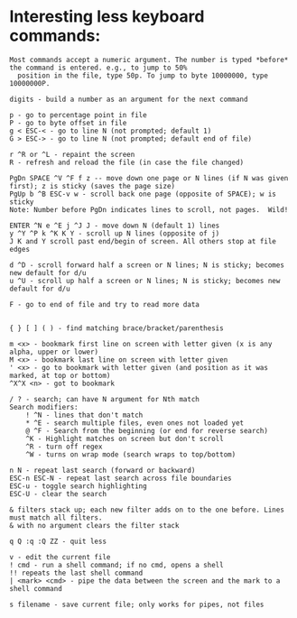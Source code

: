 # Interesting less keyboard commands:

    Most commands accept a numeric argument. The number is typed *before* the command is entered. e.g., to jump to 50%
      position in the file, type 50p. To jump to byte 10000000, type 10000000P.

    digits - build a number as an argument for the next command

    p - go to percentage point in file
    P - go to byte offset in file
    g < ESC-< - go to line N (not prompted; default 1)
    G > ESC-> - go to line N (not prompted; default end of file)

    r ^R or ^L - repaint the screen
    R - refresh and reload the file (in case the file changed)

    PgDn SPACE ^V ^F f z -- move down one page or N lines (if N was given first); z is sticky (saves the page size)
    PgUp b ^B ESC-v w - scroll back one page (opposite of SPACE); w is sticky
    Note: Number before PgDn indicates lines to scroll, not pages.  Wild!

    ENTER ^N e ^E j ^J J - move down N (default 1) lines
    y ^Y ^P k ^K K Y - scroll up N lines (opposite of j)
    J K and Y scroll past end/begin of screen. All others stop at file edges

    d ^D - scroll forward half a screen or N lines; N is sticky; becomes new default for d/u
    u ^U - scroll up half a screen or N lines; N is sticky; becomes new default for d/u

    F - go to end of file and try to read more data


    { } [ ] ( ) - find matching brace/bracket/parenthesis

    m <x> - bookmark first line on screen with letter given (x is any alpha, upper or lower)
    M <x> - bookmark last line on screen with letter given
    ' <x> - go to bookmark with letter given (and position as it was marked, at top or bottom)
    ^X^X <n> - got to bookmark

    / ? - search; can have N argument for Nth match
    Search modifiers:
        ! ^N - lines that don't match
        * ^E - search multiple files, even ones not loaded yet
        @ ^F - Search from the beginning (or end for reverse search)
        ^K - Highlight matches on screen but don't scroll
        ^R - turn off regex
        ^W - turns on wrap mode (search wraps to top/bottom)

    n N - repeat last search (forward or backward)
    ESC-n ESC-N - repeat last search across file boundaries
    ESC-u - toggle search highlighting
    ESC-U - clear the search

    & filters stack up; each new filter adds on to the one before. Lines must match all filters.
    & with no argument clears the filter stack

    q Q :q :Q ZZ - quit less

    v - edit the current file
    ! cmd - run a shell command; if no cmd, opens a shell
    !! repeats the last shell command
    | <mark> <cmd> - pipe the data between the screen and the mark to a shell command

    s filename - save current file; only works for pipes, not files
